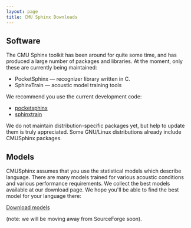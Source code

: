 ```yaml
---
layout: page
title: CMU Sphinx Downloads
---
```


## Software

The CMU Sphinx toolkit has been around for quite some time, and has
produced a large number of packages and libraries.  At the moment,
only these are currently being maintained:

  * PocketSphinx — recognizer library written in C.
  * SphinxTrain — acoustic model training tools

We recommend you use the current development code:

* [pocketsphinx](https://github.com/cmusphinx/pocketsphinx)
* [sphinxtrain](https://github.com/cmusphinx/sphinxtrain)

We do not maintain distribution-specific packages yet, but help to
update them is truly appreciated. Some GNU/Linux distributions already
include CMUSphinx packages.


## Models

CMUSphinx assumes that you use the statistical models which describe
language.  There are many models trained for various acoustic
conditions and various performance requirements. We collect the best
models available at our download page. We hope you'll be able to find
the best model for your language there:

[Download models](https://sourceforge.net/projects/cmusphinx/files/Acoustic%20and%20Language%20Models/)

(note: we will be moving away from SourceForge soon).
